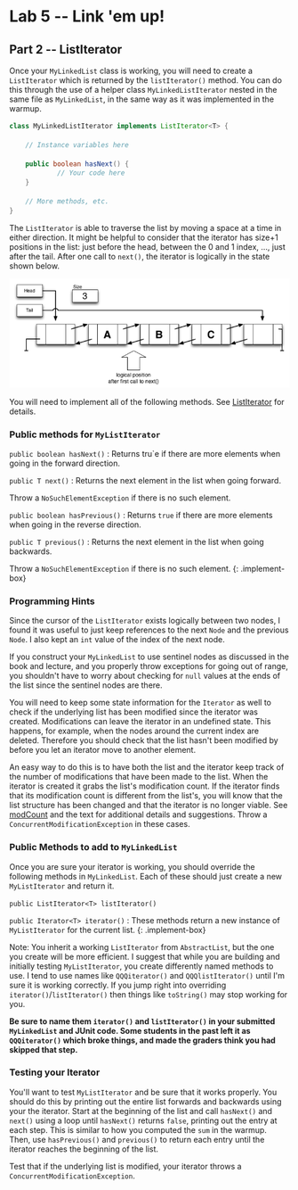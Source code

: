 # Lab 5 -- Link 'em up!
## Part 2 -- ListIterator

Once your `MyLinkedList` class is working, you will need to create a
`ListIterator` which is returned by the `listIterator()` method. You can
do this through the use of a helper class `MyLinkedListIterator` nested in the
same file as `MyLinkedList`, in the same way as it was implemented in the
warmup. 
```java
class MyLinkedListIterator implements ListIterator<T> {

    // Instance variables here

    public boolean hasNext() {
            // Your code here
    }

    // More methods, etc.
}
```

The `ListIterator` is able to traverse the list by moving a space at a time in
either direction. It might be helpful to consider that the iterator has size+1
positions in the list: just before the head, between the 0 and 1 index, ...,
just after the tail. After one call to `next()`, the iterator is logically in
the state shown below.

![List iterator after a call to next()](iterator.png)

You will need to implement all of the following methods. See
[ListIterator](https://docs.oracle.com/en/java/javase/11/docs/api/java.base/java/util/ListIterator.html)
for details.

### Public methods for `MyListIterator`

`public boolean hasNext()`
: Returns tru`e if there are more elements when going in the forward direction.

`public T next()`
: Returns the next element in the list when going forward.

  Throw a `NoSuchElementException` if there is no such element.

`public boolean hasPrevious()`
: Returns `true` if there are more elements when going in the reverse direction.

`public T previous()`
: Returns the next element in the list when going backwards.

  Throw a `NoSuchElementException` if there is no such element.
{: .implement-box}

### Programming Hints

Since the cursor of the `ListIterator` exists logically between two nodes, I
found it was useful to just keep references to the next `Node` and the previous
`Node`. I also kept an `int` value of the index of the next node.

If you construct your `MyLinkedList` to use sentinel nodes as discussed in the
book and lecture, and you properly throw exceptions for going out of range,
you shouldn't have to worry about checking for `null` values at the ends of
the list since the sentinel nodes are there.

You will need to keep some state information for the `Iterator` as well to
check if the underlying list has been modified since the iterator was created.
Modifications can leave the iterator in an undefined state. This happens, for
example, when the nodes around the current index are deleted. Therefore you
should check that the list hasn't been modified by before you let an iterator
move to another element.

An easy way to do this is to have both the list and the iterator keep track of
the number of modifications that have been made to the list. When the iterator
is created it grabs the list's modification count. If the iterator finds that
its modification count is different from the list's, you will know that the
list structure has been changed and that the iterator is no longer viable. See
[modCount](https://docs.oracle.com/en/java/javase/11/docs/api/java.base/java/util/AbstractList.html#modCount)
and the text for additional details and suggestions.  Throw a
`ConcurrentModificationException` in these cases.

### Public Methods to add to `MyLinkedList`

Once you are sure your iterator is working, you should override the following
methods in `MyLinkedList`. Each of these should just create a new
`MyListIterator` and return it.

`public ListIterator<T> listIterator()`

`public Iterator<T> iterator()`
: These methods return a new instance of `MyListIterator` for the current list.
{: .implement-box}

Note: You inherit a working `ListIterator` from `AbstractList`, but the one
you create will be more efficient. I suggest that while you are building and
initially testing `MyListIterator`, you create differently named methods to
use. I tend to use names like `QQQiterator()` and `QQQlistIterator()` until
I'm sure it is working correctly. If you jump right into overriding
`iterator()`/`listIterator()` then things like `toString()` may stop working
for you.

**Be sure to name them `iterator()` and `listIterator()` in your submitted
`MyLinkedList` and JUnit code. Some students in the past left it as
`QQQiterator()` which broke things, and made the graders think you had skipped
that step.**

### Testing your Iterator

You'll want to test `MyListIterator` and be sure that it works properly. You
should do this by printing out the entire list forwards and backwards using
your the iterator. Start at the beginning of the list and call `hasNext()` and
`next()` using a loop until `hasNext()` returns `false`, printing out the entry at
each step. This is similar to how you computed the `sum` in the warmup. Then,
use `hasPrevious()` and `previous()` to return each entry until the iterator
reaches the beginning of the list.

Test that if the underlying list is modified, your iterator throws a
`ConcurrentModificationException`.
